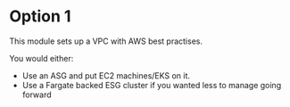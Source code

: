 # Option 1

This module sets up a VPC with AWS best practises.

You would either:

- Use an ASG and put EC2 machines/EKS on it.
- Use a Fargate backed ESG cluster if you wanted less to manage going forward

